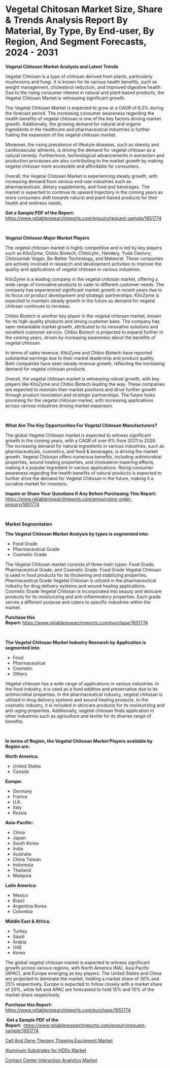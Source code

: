 <p><h1>Vegetal Chitosan Market Size, Share & Trends Analysis Report By Material, By Type, By End-user, By Region, And Segment Forecasts, 2024 - 2031</h1></p><p><strong>Vegetal Chitosan Market Analysis and Latest Trends</strong></p>
<p><p>Vegetal Chitosan is a type of chitosan derived from plants, particularly mushrooms and fungi. It is known for its various health benefits, such as weight management, cholesterol reduction, and improved digestive health. Due to the rising consumer interest in natural and plant-based products, the Vegetal Chitosan Market is witnessing significant growth.</p><p>The Vegetal Chitosan Market is expected to grow at a CAGR of 6.3% during the forecast period. The increasing consumer awareness regarding the health benefits of vegetal chitosan is one of the key factors driving market growth. Additionally, the growing demand for natural and organic ingredients in the healthcare and pharmaceutical industries is further fueling the expansion of the vegetal chitosan market.</p><p>Moreover, the rising prevalence of lifestyle diseases, such as obesity and cardiovascular ailments, is driving the demand for vegetal chitosan as a natural remedy. Furthermore, technological advancements in extraction and production processes are also contributing to the market growth by making vegetal chitosan more accessible and affordable for consumers.</p><p>Overall, the Vegetal Chitosan Market is experiencing steady growth, with increasing demand from various end-use industries such as pharmaceuticals, dietary supplements, and food and beverages. The market is expected to continue its upward trajectory in the coming years as more consumers shift towards natural and plant-based products for their health and wellness needs.</p></p>
<p><strong>Get a Sample PDF of the Report:&nbsp;</strong> <a href="https://www.reliableresearchreports.com/enquiry/request-sample/1651774">https://www.reliableresearchreports.com/enquiry/request-sample/1651774</a></p>
<p>&nbsp;</p>
<p><strong>Vegetal Chitosan Major Market Players</strong></p>
<p><p>The vegetal chitosan market is highly competitive and is led by key players such as KitoZyme, Chibio Biotech, ChitoLytic, Handary, Yuda Century, Chitosanlab Vegan, Be-Better Technology, and Matexcel. These companies are actively involved in research and development activities to improve the quality and applications of vegetal chitosan in various industries.</p><p>KitoZyme is a leading company in the vegetal chitosan market, offering a wide range of innovative products to cater to different customer needs. The company has experienced significant market growth in recent years due to its focus on product development and strategic partnerships. KitoZyme is expected to maintain steady growth in the future as demand for vegetal chitosan continues to increase.</p><p>Chibio Biotech is another key player in the vegetal chitosan market, known for its high-quality products and strong customer base. The company has seen remarkable market growth, attributed to its innovative solutions and excellent customer service. Chibio Biotech is projected to expand further in the coming years, driven by increasing awareness about the benefits of vegetal chitosan.</p><p>In terms of sales revenue, KitoZyme and Chibio Biotech have reported substantial earnings due to their market leadership and product quality. Both companies have seen steady revenue growth, reflecting the increasing demand for vegetal chitosan products.</p><p>Overall, the vegetal chitosan market is witnessing robust growth, with key players like KitoZyme and Chibio Biotech leading the way. These companies are expected to maintain their market positions and drive further growth through product innovation and strategic partnerships. The future looks promising for the vegetal chitosan market, with increasing applications across various industries driving market expansion.</p></p>
<p>&nbsp;</p>
<p><strong>What Are The Key Opportunities For Vegetal Chitosan Manufacturers?</strong></p>
<p><p>The global Vegetal Chitosan market is expected to witness significant growth in the coming years, with a CAGR of over 6% from 2021 to 2026. The increasing demand for natural ingredients in various industries, such as pharmaceuticals, cosmetics, and food & beverages, is driving the market growth. Vegetal Chitosan offers numerous benefits, including antimicrobial properties, wound healing properties, and cholesterol-lowering effects, making it a popular ingredient in various applications. Rising consumer awareness regarding the health benefits of natural products is expected to further drive the demand for Vegetal Chitosan in the future, making it a lucrative market for investors.</p></p>
<p><strong>Inquire or Share Your Questions If Any Before Purchasing This Report:</strong> <a href="https://www.reliableresearchreports.com/enquiry/pre-order-enquiry/1651774">https://www.reliableresearchreports.com/enquiry/pre-order-enquiry/1651774</a></p>
<p>&nbsp;</p>
<p><strong>Market Segmentation</strong></p>
<p><strong>The Vegetal Chitosan Market Analysis by types is segmented into:</strong></p>
<p><ul><li>Food Grade</li><li>Pharmaceutical Grade</li><li>Cosmetic Grade</li></ul></p>
<p><p>The Vegetal Chitosan market consists of three main types: Food Grade, Pharmaceutical Grade, and Cosmetic Grade. Food Grade Vegetal Chitosan is used in food products for its thickening and stabilizing properties. Pharmaceutical Grade Vegetal Chitosan is utilized in the pharmaceutical industry for drug delivery systems and wound healing applications. Cosmetic Grade Vegetal Chitosan is incorporated into beauty and skincare products for its moisturizing and anti-inflammatory properties. Each grade serves a different purpose and caters to specific industries within the market.</p></p>
<p><strong>Purchase this Report:&nbsp;</strong><a href="https://www.reliableresearchreports.com/purchase/1651774">https://www.reliableresearchreports.com/purchase/1651774</a></p>
<p>&nbsp;</p>
<p><strong>The Vegetal Chitosan Market Industry Research by Application is segmented into:</strong></p>
<p><ul><li>Food</li><li>Pharmaceutical</li><li>Cosmetic</li><li>Others</li></ul></p>
<p><p>Vegetal chitosan has a wide range of applications in various industries. In the food industry, it is used as a food additive and preservative due to its antimicrobial properties. In the pharmaceutical industry, vegetal chitosan is utilized in drug delivery systems and wound healing products. In the cosmetic industry, it is included in skincare products for its moisturizing and anti-aging properties. Additionally, vegetal chitosan finds application in other industries such as agriculture and textile for its diverse range of benefits.</p></p>
<p>&nbsp;</p>
<p><strong>In terms of Region, the Vegetal Chitosan Market Players available by Region are:</strong></p>
<p>
    <p> <strong> North America: </strong>
        <ul>
            <li>United States</li>
            <li>Canada</li>
        </ul>
        </p> 
    <p> <strong> Europe: </strong>
        <ul>
            <li>Germany</li>
            <li>France</li>
            <li>U.K.</li>
            <li>Italy</li>
            <li>Russia</li>
        </ul>
        </p> 
    <p> <strong> Asia-Pacific: </strong>
        <ul>
            <li>China</li>
            <li>Japan</li>
            <li>South Korea</li>
            <li>India</li>
            <li>Australia</li>
            <li>China Taiwan</li>
            <li>Indonesia</li>
            <li>Thailand</li>
            <li>Malaysia</li>
        </ul>
        </p> 
    <p> <strong> Latin America: </strong>
        <ul>
            <li>Mexico</li>
            <li>Brazil</li>
            <li>Argentina Korea</li>
            <li>Colombia</li>
        </ul>
        </p> 
    <p> <strong> Middle East & Africa: </strong>
        <ul>
            <li>Turkey</li>
            <li>Saudi</li>
            <li>Arabia</li>
            <li>UAE</li>
            <li>Korea</li>
        </ul>
    </p>
    </p>
<p><p>The global vegetal chitosan market is expected to witness significant growth across various regions, with North America (NA), Asia Pacific (APAC), and Europe emerging as key players. The United States and China are projected to dominate the market, holding a market share of 30% and 25% respectively. Europe is expected to follow closely with a market share of 20%, while NA and APAC are forecasted to hold 15% and 10% of the market share respectively.</p></p>
<p><strong>Purchase this Report: </strong><a href="https://www.reliableresearchreports.com/purchase/1651774">https://www.reliableresearchreports.com/purchase/1651774</a></p>
<p>&nbsp;<strong>Get a Sample PDF of the Report:&nbsp;&nbsp;</strong><a href="https://www.reliableresearchreports.com/enquiry/request-sample/1651774">https://www.reliableresearchreports.com/enquiry/request-sample/1651774</a></p>
<p><strong></strong></p>
<p><p><a href="https://view.publitas.com/reportprime-1/cell-and-gene-therapy-thawing-equipment-market-challenges-opportunities-and-growth-drivers-and-major-market-players-forecasted-for-period-from-2023-2030/">Cell And Gene Therapy Thawing Equipment Market</a></p><p><a href="https://view.publitas.com/reportprime-1/aluminum-substrates-for-hdds-market-research-report-reveals-the-latest-trends-and-opportunities-of-this-market-for-period-from-2023-2030/">Aluminum Substrates for HDDs Market</a></p><p><a href="https://view.publitas.com/reportprime-1/contact-center-interaction-analytics-market-insights-market-players-and-forecast-till-2030/">Contact Center Interaction Analytics Market</a></p></p>